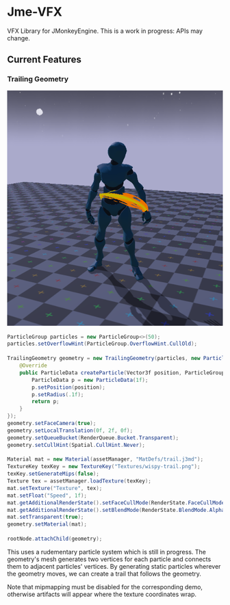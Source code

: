 # Jme-VFX

VFX Library for JMonkeyEngine. This is a work in progress: APIs may change.

## Current Features

### Trailing Geometry
![demo of trailing geometry](https://github.com/codex128/Jme-VFX/blob/master/screenshots/demo-trailing-effect.png?raw=true&scale=0.5)

```java
ParticleGroup particles = new ParticleGroup<>(50);
particles.setOverflowHint(ParticleGroup.OverflowHint.CullOld);

TrailingGeometry geometry = new TrailingGeometry(particles, new ParticleSpawner() {
    @Override
    public ParticleData createParticle(Vector3f position, ParticleGroup group) {
        ParticleData p = new ParticleData(1f);
        p.setPosition(position);
        p.setRadius(.1f);
        return p;
    }
});
geometry.setFaceCamera(true);
geometry.setLocalTranslation(0f, 2f, 0f);
geometry.setQueueBucket(RenderQueue.Bucket.Transparent);
geometry.setCullHint(Spatial.CullHint.Never);

Material mat = new Material(assetManager, "MatDefs/trail.j3md");
TextureKey texKey = new TextureKey("Textures/wispy-trail.png");
texKey.setGenerateMips(false);
Texture tex = assetManager.loadTexture(texKey);
mat.setTexture("Texture", tex);
mat.setFloat("Speed", 1f);
mat.getAdditionalRenderState().setFaceCullMode(RenderState.FaceCullMode.Off);
mat.getAdditionalRenderState().setBlendMode(RenderState.BlendMode.Alpha);
mat.setTransparent(true);
geometry.setMaterial(mat);

rootNode.attachChild(geometry);

```
This uses a rudementary particle system which is still in progress. The geometry's mesh generates two
vertices for each particle and connects them to adjacent particles' vertices. By generating static particles
wherever the geometry moves, we can create a trail that follows the geometry.

Note that mipmapping must be disabled for the corresponding demo, otherwise artifacts will appear where the texture coordinates wrap.
